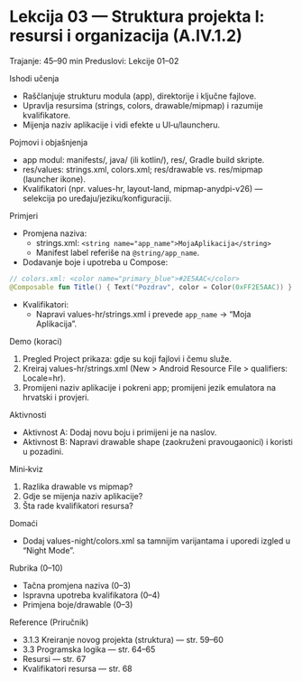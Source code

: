 # Lekcija 03 — Struktura projekta I: resursi i organizacija (A.IV.1.2)

Trajanje: 45–90 min
Preduslovi: Lekcije 01–02

Ishodi učenja
- Raščlanjuje strukturu modula (app), direktorije i ključne fajlove.
- Upravlja resursima (strings, colors, drawable/mipmap) i razumije kvalifikatore.
- Mijenja naziv aplikacije i vidi efekte u UI‑u/launcheru.

Pojmovi i objašnjenja
- app modul: manifests/, java/ (ili kotlin/), res/, Gradle build skripte.
- res/values: strings.xml, colors.xml; res/drawable vs. res/mipmap (launcher ikone).
- Kvalifikatori (npr. values-hr, layout-land, mipmap-anydpi-v26) — selekcija po uređaju/jeziku/konfiguraciji.

Primjeri
- Promjena naziva:
  - strings.xml: `<string name="app_name">MojaAplikacija</string>`
  - Manifest label referiše na `@string/app_name`.
- Dodavanje boje i upotreba u Compose:
```kotlin
// colors.xml: <color name="primary_blue">#2E5AAC</color>
@Composable fun Title() { Text("Pozdrav", color = Color(0xFF2E5AAC)) }
```
- Kvalifikatori:
  - Napravi values-hr/strings.xml i prevede `app_name` → “Moja Aplikacija”.

Demo (koraci)
1) Pregled Project prikaza: gdje su koji fajlovi i čemu služe.
2) Kreiraj values-hr/strings.xml (New > Android Resource File > qualifiers: Locale=hr).
3) Promijeni naziv aplikacije i pokreni app; promijeni jezik emulatora na hrvatski i provjeri.

Aktivnosti
- Aktivnost A: Dodaj novu boju i primijeni je na naslov.
- Aktivnost B: Napravi drawable shape (zaokruženi pravougaonici) i koristi u pozadini.

Mini‑kviz
1) Razlika drawable vs mipmap?
2) Gdje se mijenja naziv aplikacije?
3) Šta rade kvalifikatori resursa?

Domaći
- Dodaj values-night/colors.xml sa tamnijim varijantama i uporedi izgled u “Night Mode”.

Rubrika (0–10)
- Tačna promjena naziva (0–3)
- Ispravna upotreba kvalifikatora (0–4)
- Primjena boje/drawable (0–3)

Reference (Priručnik)
- 3.1.3 Kreiranje novog projekta (struktura) — str. 59–60
- 3.3 Programska logika — str. 64–65
- Resursi — str. 67
- Kvalifikatori resursa — str. 68